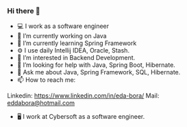 ### Hi there 👋

- 💻 I work as a software engineer
- 🔭 I’m currently working on Java
- 🌱 I’m currently learning Spring Framework
- ⚙️ I use daily Intellij IDEA, Oracle, Stash.
- 👀 I’m interested in Backend Development.
- 🤔 I’m looking for help with Java, Spring Boot, Hibernate.
- 💬 Ask me about Java, Spring Framework, SQL, Hibernate.
- 📫 How to reach me:

Linkedin: https://www.linkedin.com/in/eda-bora/
Mail: eddabora@hotmail.com

- 🖥️ I work at Cybersoft as a software engineer.

